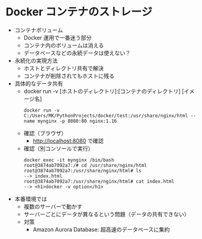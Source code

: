 # Docker コンテナのストレージ

- コンテナボリューム
  - Docker 運用で一番迷う部分
  - コンテナ内のボリュームは消える
  - データベースなどの永続データは使えない？
- 永続化の実現方法
  - ホストとディレクトリ共有で解決
  - コンテナが削除されてもホストに残る
- 具体的なデータ共有
  - docker run -v [ホストのディレクトリ]:[コンテナのディレクトリ] [イメージ名]
    ```
    docker run -v C:/Users/MK/PythonProjects/docker/test:/usr/share/nginx/html --name mynginx -p 8080:80 nginx:1.16
    ```
  - 確認（ブラウザ）
    - [http://localhost:8080](http://localhost:8080) で確認
  - 確認（別コンソールで実行）
    ```
    docker exec -it mynginx /bin/bash
    root@3874ab7092a7:/# cd /usr/share/nginx/html
    root@3874ab7092a7:/usr/share/nginx/html# ls
    --> index.html
    root@3874ab7092a7:/usr/share/nginx/html# cat index.html
    --> <h1>docker -v option</h1>
    ```
- 本番環境では
  - 複数のサーバーで動かす
  - サーバーごとにデータが異なるという問題（データの共有できない）
  - 対策
    - Amazon Aurora Database: 超高速のデータベースに集約
